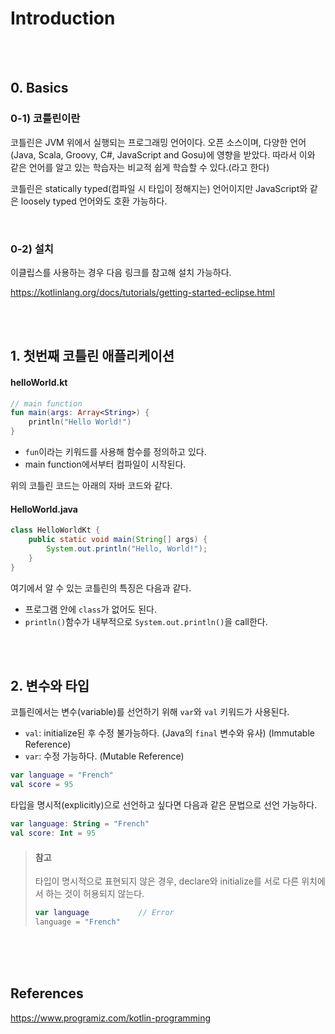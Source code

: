 # Introduction

<br><br>

## 0. Basics
### 0-1) 코틀린이란

코틀린은 JVM 위에서 실행되는 프로그래밍 언어이다.
오픈 소스이며, 다양한 언어(Java, Scala, Groovy, C#, JavaScript and Gosu)에 영향을 받았다.
따라서 이와 같은 언어를 알고 있는 학습자는 비교적 쉽게 학습할 수 있다.(라고 한다)

코틀린은 statically typed(컴파일 시 타입이 정해지는) 언어이지만 JavaScript와 같은 loosely typed 언어와도 호환 가능하다.

<br>



### 0-2) 설치

이클립스를 사용하는 경우 다음 링크를 참고해 설치 가능하다.

https://kotlinlang.org/docs/tutorials/getting-started-eclipse.html

<br><br>



## 1. 첫번째 코틀린 애플리케이션

#### helloWorld.kt
```kotlin
// main function
fun main(args: Array<String>) {
	println("Hello World!")
}
```

* `fun`이라는 키워드를 사용해 함수를 정의하고 있다.
* main function에서부터 컴파일이 시작된다.

위의 코틀린 코드는 아래의 자바 코드와 같다.

#### HelloWorld.java
```java
class HelloWorldKt {
    public static void main(String[] args) {
        System.out.println("Hello, World!"); 
    }
}
```

여기에서 알 수 있는 코틀린의 특징은 다음과 같다.

* 프로그램 안에 `class`가 없어도 된다.
* `println()`함수가 내부적으로 `System.out.println()`을 call한다.

<br><br>

## 2. 변수와 타입
코틀린에서는 변수(variable)를 선언하기 위해 `var`와 `val` 키워드가 사용된다.

* `val`: initialize된 후 수정 불가능하다. (Java의 `final` 변수와 유사) (Immutable Reference)
* `var`: 수정 가능하다. (Mutable Reference)


```kotlin
var language = "French"
val score = 95
```

타입을 명시적(explicitly)으로 선언하고 싶다면 다음과 같은 문법으로 선언 가능하다.
```kotlin
var language: String = "French"
val score: Int = 95
```

> #### 참고
> 타입이 명시적으로 표현되지 않은 경우, declare와 initialize를 서로 다른 위치에서 하는 것이 허용되지 않는다.
> ```kotlin
> var language           // Error 
> language = "French"
> ```








<br><br><br>

## References

https://www.programiz.com/kotlin-programming

